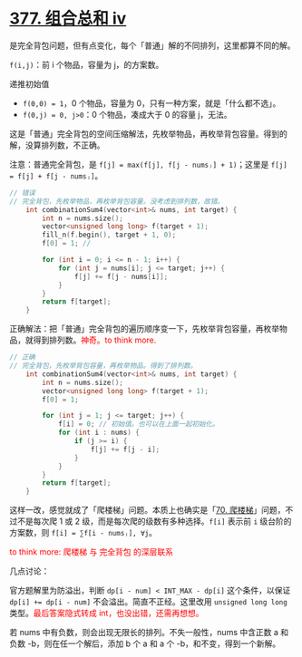# [377. 组合总和 iv](https://leetcode.cn/problems/combination-sum-iv/)

是完全背包问题，但有点变化，每个「普通」解的不同排列，这里都算不同的解。

`f(i,j)`：前 i 个物品，容量为 j，的方案数。

递推初始值
- `f(0,0) = 1`，0 个物品，容量为 0，只有一种方案，就是「什么都不选」。
- `f(0,j) = 0, j>0`：0 个物品，凑成大于 0 的容量 j，无法。

这是「普通」完全背包的空间压缩解法，先枚举物品，再枚举背包容量。得到的解，没算排列数，不正确。

注意：普通完全背包，是 `f[j] = max(f[j], f[j - numsⱼ] + 1)`；这里是 `f[j] = f[j] + f[j - numsⱼ]`。

```cpp
// 错误
// 完全背包，先枚举物品，再枚举背包容量。没考虑到排列数，故错。
    int combinationSum4(vector<int>& nums, int target) {
        int n = nums.size();
        vector<unsigned long long> f(target + 1);
        fill_n(f.begin(), target + 1, 0);
        f[0] = 1; // 

        for (int i = 0; i <= n - 1; i++) {
            for (int j = nums[i]; j <= target; j++) {
                f[j] += f[j - nums[i]];
            }
        }
        return f[target];
    }
```

正确解法：把「普通」完全背包的遍历顺序变一下，先枚举背包容量，再枚举物品，就得到排列数。<font color="red">神奇。to think more.</font>

```cpp
// 正确
// 完全背包，先枚举背包容量，再枚举物品。得到了排列数。
    int combinationSum4(vector<int>& nums, int target) {
        int n = nums.size();
        vector<unsigned long long> f(target + 1);
        f[0] = 1;

        for (int j = 1; j <= target; j++) {
            f[i] = 0; // 初始值。也可以在上面一起初始化。 
            for (int i : nums) {
                if (j >= i) {
                    f[j] += f[j - i];
                }
            }
        }
        return f[target];
    }
```

这样一改，感觉就成了「爬楼梯」问题。本质上也确实是「[70. 爬楼梯](https://leetcode.cn/problems/climbing-stairs)」问题，不过不是每次爬 1 或 2 级，而是每次爬的级数有多种选择。`f[i]` 表示前 `i` 级台阶的方案数，则 `f[i] = ∑f[i - numsⱼ], ∀j`。

<font color="red">to think more: 爬楼梯 与 完全背包 的深层联系</font>

几点讨论：

官方题解里为防溢出，判断 `dp[i - num] < INT_MAX - dp[i]` 这个条件，以保证 `dp[i] += dp[i - num]` 不会溢出。简直不正经。这里改用 `unsigned long long` 类型。<font color="red">最后答案隐式转成 int，也没出错，还需再想想。</font>

若 nums 中有负数，则会出现无限长的排列。不失一般性，nums 中含正数 a 和负数 -b，则在任一个解后，添加 b 个 a 和 a 个 -b，和不变，得到一个新解。

